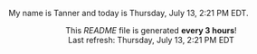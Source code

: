 My name is Tanner and today is Thursday, July 13, 2:21 PM EDT.

<p align="center">This <i>README</i> file is generated <b>every 3 hours</b>!</br>Last refresh: Thursday, July 13, 2:21 PM EDT<br /></p>
